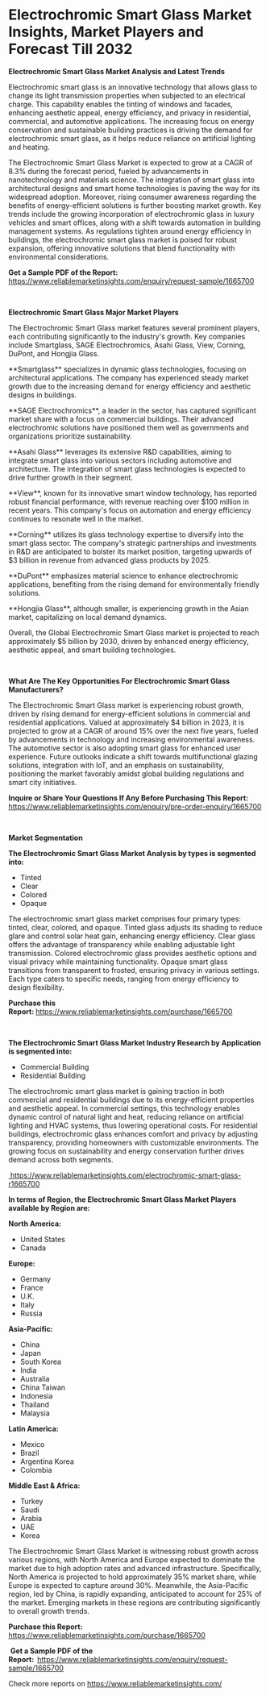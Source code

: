 <p><h1>Electrochromic Smart Glass Market Insights, Market Players and Forecast Till 2032</h1></p><p><strong>Electrochromic Smart Glass Market Analysis and Latest Trends</strong></p>
<p><p>Electrochromic smart glass is an innovative technology that allows glass to change its light transmission properties when subjected to an electrical charge. This capability enables the tinting of windows and facades, enhancing aesthetic appeal, energy efficiency, and privacy in residential, commercial, and automotive applications. The increasing focus on energy conservation and sustainable building practices is driving the demand for electrochromic smart glass, as it helps reduce reliance on artificial lighting and heating.</p><p>The Electrochromic Smart Glass Market is expected to grow at a CAGR of 8.3% during the forecast period, fueled by advancements in nanotechnology and materials science. The integration of smart glass into architectural designs and smart home technologies is paving the way for its widespread adoption. Moreover, rising consumer awareness regarding the benefits of energy-efficient solutions is further boosting market growth. Key trends include the growing incorporation of electrochromic glass in luxury vehicles and smart offices, along with a shift towards automation in building management systems. As regulations tighten around energy efficiency in buildings, the electrochromic smart glass market is poised for robust expansion, offering innovative solutions that blend functionality with environmental considerations.</p></p>
<p><strong>Get a Sample PDF of the Report:&nbsp;</strong> <a href="https://www.reliablemarketinsights.com/enquiry/request-sample/1665700?utm_campaign=2593&utm_medium=2&utm_source=Github&utm_content=ia&utm_term=31032025&utm_id=electrochromic-smart-glass">https://www.reliablemarketinsights.com/enquiry/request-sample/1665700</a></p>
<p>&nbsp;</p>
<p><strong>Electrochromic Smart Glass Major Market Players</strong></p>
<p><p>The Electrochromic Smart Glass market features several prominent players, each contributing significantly to the industry's growth. Key companies include Smartglass, SAGE Electrochromics, Asahi Glass, View, Corning, DuPont, and Hongjia Glass.</p><p>**Smartglass** specializes in dynamic glass technologies, focusing on architectural applications. The company has experienced steady market growth due to the increasing demand for energy efficiency and aesthetic designs in buildings. </p><p>**SAGE Electrochromics**, a leader in the sector, has captured significant market share with a focus on commercial buildings. Their advanced electrochromic solutions have positioned them well as governments and organizations prioritize sustainability. </p><p>**Asahi Glass** leverages its extensive R&D capabilities, aiming to integrate smart glass into various sectors including automotive and architecture. The integration of smart glass technologies is expected to drive further growth in their segment.</p><p>**View**, known for its innovative smart window technology, has reported robust financial performance, with revenue reaching over $100 million in recent years. This company's focus on automation and energy efficiency continues to resonate well in the market.</p><p>**Corning** utilizes its glass technology expertise to diversify into the smart glass sector. The company's strategic partnerships and investments in R&D are anticipated to bolster its market position, targeting upwards of $3 billion in revenue from advanced glass products by 2025.</p><p>**DuPont** emphasizes material science to enhance electrochromic applications, benefiting from the rising demand for environmentally friendly solutions. </p><p>**Hongjia Glass**, although smaller, is experiencing growth in the Asian market, capitalizing on local demand dynamics.</p><p>Overall, the Global Electrochromic Smart Glass market is projected to reach approximately $5 billion by 2030, driven by enhanced energy efficiency, aesthetic appeal, and smart building technologies.</p></p>
<p>&nbsp;</p>
<p><strong>What Are The Key Opportunities For Electrochromic Smart Glass Manufacturers?</strong></p>
<p><p>The Electrochromic Smart Glass market is experiencing robust growth, driven by rising demand for energy-efficient solutions in commercial and residential applications. Valued at approximately $4 billion in 2023, it is projected to grow at a CAGR of around 15% over the next five years, fueled by advancements in technology and increasing environmental awareness. The automotive sector is also adopting smart glass for enhanced user experience. Future outlooks indicate a shift towards multifunctional glazing solutions, integration with IoT, and an emphasis on sustainability, positioning the market favorably amidst global building regulations and smart city initiatives.</p></p>
<p><strong>Inquire or Share Your Questions If Any Before Purchasing This Report:</strong> <a href="https://www.reliablemarketinsights.com/enquiry/pre-order-enquiry/1665700?utm_campaign=2593&utm_medium=2&utm_source=Github&utm_content=ia&utm_term=31032025&utm_id=electrochromic-smart-glass">https://www.reliablemarketinsights.com/enquiry/pre-order-enquiry/1665700</a></p>
<p>&nbsp;</p>
<p><strong>Market Segmentation</strong></p>
<p><strong>The Electrochromic Smart Glass Market Analysis by types is segmented into:</strong></p>
<p><ul><li>Tinted</li><li>Clear</li><li>Colored</li><li>Opaque</li></ul></p>
<p><p>The electrochromic smart glass market comprises four primary types: tinted, clear, colored, and opaque. Tinted glass adjusts its shading to reduce glare and control solar heat gain, enhancing energy efficiency. Clear glass offers the advantage of transparency while enabling adjustable light transmission. Colored electrochromic glass provides aesthetic options and visual privacy while maintaining functionality. Opaque smart glass transitions from transparent to frosted, ensuring privacy in various settings. Each type caters to specific needs, ranging from energy efficiency to design flexibility.</p></p>
<p><strong>Purchase this Report:&nbsp;</strong><a href="https://www.reliablemarketinsights.com/purchase/1665700?utm_campaign=2593&utm_medium=2&utm_source=Github&utm_content=ia&utm_term=31032025&utm_id=electrochromic-smart-glass">https://www.reliablemarketinsights.com/purchase/1665700</a></p>
<p>&nbsp;</p>
<p><strong>The Electrochromic Smart Glass Market Industry Research by Application is segmented into:</strong></p>
<p><ul><li>Commercial Building</li><li>Residential Building</li></ul></p>
<p><p>The electrochromic smart glass market is gaining traction in both commercial and residential buildings due to its energy-efficient properties and aesthetic appeal. In commercial settings, this technology enables dynamic control of natural light and heat, reducing reliance on artificial lighting and HVAC systems, thus lowering operational costs. For residential buildings, electrochromic glass enhances comfort and privacy by adjusting transparency, providing homeowners with customizable environments. The growing focus on sustainability and energy conservation further drives demand across both segments.</p></p>
<p><a href="https://www.reliablemarketinsights.com/electrochromic-smart-glass-r1665700?utm_campaign=2593&utm_medium=2&utm_source=Github&utm_content=ia&utm_term=31032025&utm_id=electrochromic-smart-glass">&nbsp;https://www.reliablemarketinsights.com/electrochromic-smart-glass-r1665700</a></p>
<p><strong>In terms of Region, the Electrochromic Smart Glass Market Players available by Region are:</strong></p>
<p>
    <p> <strong> North America: </strong>
        <ul>
            <li>United States</li>
            <li>Canada</li>
        </ul>
        </p> 
    <p> <strong> Europe: </strong>
        <ul>
            <li>Germany</li>
            <li>France</li>
            <li>U.K.</li>
            <li>Italy</li>
            <li>Russia</li>
        </ul>
        </p> 
    <p> <strong> Asia-Pacific: </strong>
        <ul>
            <li>China</li>
            <li>Japan</li>
            <li>South Korea</li>
            <li>India</li>
            <li>Australia</li>
            <li>China Taiwan</li>
            <li>Indonesia</li>
            <li>Thailand</li>
            <li>Malaysia</li>
        </ul>
        </p> 
    <p> <strong> Latin America: </strong>
        <ul>
            <li>Mexico</li>
            <li>Brazil</li>
            <li>Argentina Korea</li>
            <li>Colombia</li>
        </ul>
        </p> 
    <p> <strong> Middle East & Africa: </strong>
        <ul>
            <li>Turkey</li>
            <li>Saudi</li>
            <li>Arabia</li>
            <li>UAE</li>
            <li>Korea</li>
        </ul>
    </p>
    </p>
<p><p>The Electrochromic Smart Glass Market is witnessing robust growth across various regions, with North America and Europe expected to dominate the market due to high adoption rates and advanced infrastructure. Specifically, North America is projected to hold approximately 35% market share, while Europe is expected to capture around 30%. Meanwhile, the Asia-Pacific region, led by China, is rapidly expanding, anticipated to account for 25% of the market. Emerging markets in these regions are contributing significantly to overall growth trends.</p></p>
<p><strong>Purchase this Report: </strong><a href="https://www.reliablemarketinsights.com/purchase/1665700?utm_campaign=2593&utm_medium=2&utm_source=Github&utm_content=ia&utm_term=31032025&utm_id=electrochromic-smart-glass">https://www.reliablemarketinsights.com/purchase/1665700</a></p>
<p>&nbsp;<strong>Get a Sample PDF of the Report:&nbsp;&nbsp;</strong><a href="https://www.reliablemarketinsights.com/enquiry/request-sample/1665700?utm_campaign=2593&utm_medium=2&utm_source=Github&utm_content=ia&utm_term=31032025&utm_id=electrochromic-smart-glass">https://www.reliablemarketinsights.com/enquiry/request-sample/1665700</a></p>
<p><strong></strong></p>
<p>Check more reports on <a href="https://www.reliablemarketinsights.com/?utm_campaign=2593&utm_medium=2&utm_source=Github&utm_content=ia&utm_term=31032025&utm_id=electrochromic-smart-glass">https://www.reliablemarketinsights.com/</a></p>